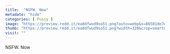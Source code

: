 ```yaml
---
title:  "NSFW. Now"
metadate: "hide"
categories: [ Pussy ]
image: "https://preview.redd.it/ea8dfwud9so51.png?auto=webp&s=86581de7e5548fedd1637579351c67acc4963810"
thumb: "https://preview.redd.it/ea8dfwud9so51.png?width=320&crop=smart&auto=webp&s=c140973d0cb3f564a775beca66658c3edff2dc86"
visit: ""
---
```

NSFW. Now
